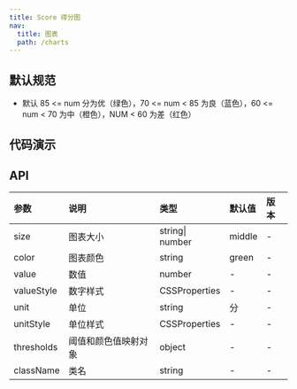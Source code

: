 ```yaml
---
title: Score 得分图
nav:
  title: 图表
  path: /charts
---
```


## 默认规范

- 默认 85 <= num 分为优（绿色），70 <= num < 85 为良（蓝色），60 <= num < 70 为中（橙色），NUM < 60 为差（红色）

## 代码演示

<!-- prettier-ignore -->
<code src="./demo/basic.tsx" title="基础使用"></code>
<code src="./demo/customColor.tsx" title="自定义颜色和单位"></code>
<code src="./demo/customThreshold.tsx" title="自定义阈值"></code>

## API

| 参数       | 说明                 | 类型            | 默认值 | 版本 |
| :--------- | :------------------- | :-------------- | :----- | :--- |
| size       | 图表大小             | string\| number | middle | -    |
| color      | 图表颜色             | string          | green  | -    |
| value      | 数值                 | number          | -      | -    |
| valueStyle | 数字样式             | CSSProperties   | -      | -    |
| unit       | 单位                 | string          | 分     | -    |
| unitStyle  | 单位样式             | CSSProperties   | -      | -    |
| thresholds | 阈值和颜色值映射对象 | object          | -      | -    |
| className  | 类名                 | string          | -      | -    |
